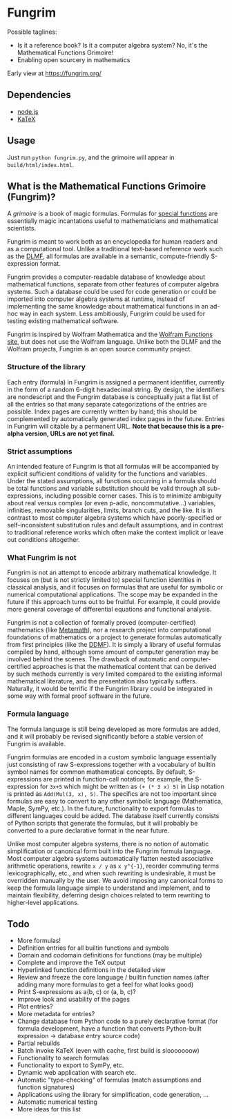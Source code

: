 # Fungrim

Possible taglines:

* Is it a reference book? Is it a computer algebra system? No, it's the Mathematical Functions Grimoire! 
* Enabling open sourcery in mathematics

Early view at https://fungrim.org/

## Dependencies

* [node.js](https://nodejs.org/)
* [KaTeX](https://www.npmjs.com/package/katex)

## Usage

Just run `python fungrim.py`, and the grimoire will appear in `build/html/index.html`.

## What is the Mathematical Functions Grimoire (Fungrim)?

A *grimoire* is a book of magic formulas. Formulas for [special functions](https://en.wikipedia.org/wiki/Special_functions) are essentially magic incantations useful to mathematicians and mathematical scientists.

Fungrim is meant to work both as an encyclopedia for human readers and as a computational tool. Unlike a traditional text-based reference work such as the [DLMF](https://dlmf.nist.gov/), all formulas are available in a semantic, compute-friendly S-expression format.

Fungrim provides a computer-readable database of knowledge about mathematical functions, separate from other features of computer algebra systems. Such a database could be used for code generation or could be imported into computer algebra systems at runtime, instead of implementing the same knowledge about mathematical functions in an ad-hoc way in each system. Less ambitiously, Fungrim could be used for testing existing mathematical software.

Fungrim is inspired by Wolfram Mathematica and the [Wolfram Functions site](http://functions.wolfram.com/), but does not use the Wolfram language. Unlike both the DLMF and the Wolfram projects, Fungrim is an open source community project.

### Structure of the library

Each entry (formula) in Fungrim is assigned a permanent identifier, currently in the form of a random 6-digit hexadecimal string. By design, the identifiers are nondescript and the Fungrim database is conceptually just a flat list of all the entries so that many separate categorizations of the entries are possible. Index pages are currently written by hand; this should be complemented by automatically generated index pages in the future. Entries in Fungrim will citable by a permanent URL. **Note that because this is a pre-alpha version, URLs are not yet final.**

### Strict assumptions

An intended feature of Fungrim is that all formulas will be accompanied by explicit sufficient conditions of validity for the functions and variables. Under the stated assumptions, all functions occurring in a formula should be total functions and variable substitution should be valid through all sub-expressions, including possible corner cases. This is to minimize ambiguity about real versus complex (or even p-adic, noncommutative...) variables, infinities, removable singularities, limits, branch cuts, and the like. It is in contrast to most computer algebra systems which have poorly-specified or self-inconsistent substitution rules and default assumptions, and in contrast to traditional reference works which often make the context implicit or leave out conditions altogether.

### What Fungrim is not

Fungrim is not an attempt to encode arbitrary mathematical knowledge. It focuses on (but is not strictly limited to) special function identities in classical analysis, and it focuses on formulas that are useful for symbolic or numerical computational applications. The scope may be expanded in the future if this approach turns out to be fruitful. For example, it could provide more general coverage of differential equations and functional analysis.

Fungrim is not a collection of formally proved (computer-certified) mathematics (like [Metamath](https://en.wikipedia.org/wiki/Metamath)), nor a research project into computational foundations of mathematics or a project to generate formulas automatically from first principles (like the [DDMF](http://ddmf.msr-inria.inria.fr)). It is simply a library of useful formulas compiled by hand, although some amount of computer generation may be involved behind the scenes. The drawback of automatic and computer-certified approaches is that the mathematical content that can be derived by such methods currently is very limited compared to the existing informal mathematical literature, and the presentation also typically suffers. Naturally, it would be terrific if the Fungrim library could be integrated in some way with formal proof software in the future.

### Formula language

The formula language is still being developed as more formulas are added, and it will probably be revised significantly before a stable version of Fungrim is available.

Fungrim formulas are encoded in a custom symbolic language essentially just consisting of raw S-expressions together with a vocabulary of builtin symbol names for common mathematical concepts. By default, S-expressions are printed in function-call notation; for example, the S-expression for `3x+5` which might be written as `(+ (* 3 x) 5)` in Lisp notation is printed as
`Add(Mul(3, x), 5)`. The specifics are not too important since formulas are easy to convert to any other symbolic language (Mathematica, Maple, SymPy, etc.). In the future, functionality to export formulas to different languages could be added. The database itself currently consists of Python scripts that generate the formulas, but it will probably be converted to a pure declarative format in the near future.

Unlike most computer algebra systems, there is no notion of automatic simplification or canonical form built into the Fungrim formula language. Most computer algebra systems automatically flatten nested associative arithmetic operations, rewrite `x / y` as `x y^{-1}`, reorder commuting terms lexicographically, etc., and when such rewriting is undesirable, it must be overridden manually by the user. We avoid imposing any canonical forms to keep the formula language simple to understand and implement, and to maintain flexibility, deferring design choices related to term rewriting to higher-level applications.

## Todo

* More formulas!
* Definition entries for all builtin functions and symbols
* Domain and codomain definitions for functions (may be multiple)
* Complete and improve the TeX output
* Hyperlinked function definitions in the detailed view
* Review and freeze the core language / builtin function names (after adding many more formulas to get a feel for what looks good)
* Print S-expressions as a(b, c) or (a, b, c)?
* Improve look and usability of the pages
* Plot entries?
* More metadata for entries?
* Change database from Python code to a purely declarative format (for formula development, have a function that converts Python-built expression -> database entry source code)
* Partial rebuilds
* Batch invoke KaTeX (even with cache, first build is slooooooow)
* Functionality to search formulas
* Functionality to export to SymPy, etc.
* Dynamic web application with search etc.
* Automatic "type-checking" of formulas (match assumptions and function signatures)
* Applications using the library for simplification, code generation, ...
* Automatic numerical testing
* More ideas for this list

